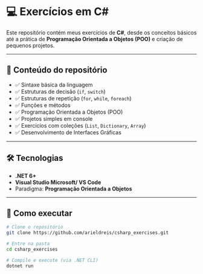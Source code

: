 # 💻 Exercícios em C#  

Este repositório contém meus exercícios de **C#**, desde os conceitos básicos até a prática de **Programação Orientada a Objetos (POO)** e criação de pequenos projetos.  

---

## 📌 Conteúdo do repositório
- ✅ Sintaxe básica da linguagem  
- ✅ Estruturas de decisão (`if`, `switch`)  
- ✅ Estruturas de repetição (`for`, `while`, `foreach`)  
- ✅ Funções e métodos  
- ✅ Programação Orientada a Objetos (POO)  
- ✅ Projetos simples em console  
- ✅ Exercícios com coleções (`List`, `Dictionary`, `Array`)
- ✅ Desenvolvimento de Interfaces Gráficas

---

## 🛠 Tecnologias
- **.NET 6+**  
- **Visual Studio Microsoft/ VS Code**  
- Paradigma: **Programação Orientada a Objetos**  

---

## 🚀 Como executar
```bash
# Clone o repositório
git clone https://github.com/arieldreis/csharp_exercises.git

# Entre na pasta
cd csharp_exercises

# Compile e execute (via .NET CLI)
dotnet run
